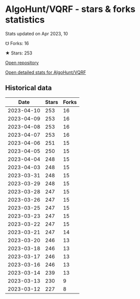 # AlgoHunt/VQRF - stars & forks statistics

Stats updated on Apr 2023, 10

☋ Forks: 16

★ Stars: 253

[Open repository](https://github.com/AlgoHunt/VQRF)

[Open detailed stats for AlgoHunt/VQRF](https://reviewgithub.com/rep/AlgoHunt/VQRF)

## Historical data
| Date | Stars | Forks |
|------|-------|-------|
| 2023-04-10 | 253 | 16 | 
| 2023-04-09 | 253 | 16 | 
| 2023-04-08 | 253 | 16 | 
| 2023-04-07 | 253 | 16 | 
| 2023-04-06 | 251 | 15 | 
| 2023-04-05 | 250 | 15 | 
| 2023-04-04 | 248 | 15 | 
| 2023-04-03 | 248 | 15 | 
| 2023-03-31 | 248 | 15 | 
| 2023-03-29 | 248 | 15 | 
| 2023-03-28 | 247 | 15 | 
| 2023-03-26 | 247 | 15 | 
| 2023-03-25 | 247 | 15 | 
| 2023-03-23 | 247 | 15 | 
| 2023-03-22 | 247 | 15 | 
| 2023-03-21 | 247 | 14 | 
| 2023-03-20 | 246 | 13 | 
| 2023-03-18 | 246 | 13 | 
| 2023-03-17 | 246 | 13 | 
| 2023-03-16 | 246 | 13 | 
| 2023-03-14 | 239 | 13 | 
| 2023-03-13 | 230 | 9 | 
| 2023-03-12 | 227 | 8 | 

